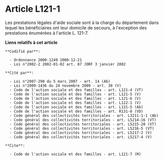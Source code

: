 # Article L121-1

Les prestations légales d'aide sociale sont à la charge du département dans lequel les bénéficiaires ont leur domicile de
secours, à l'exception des prestations énumérées à l'article L. 121-7.

**Liens relatifs à cet article**

	**Codifié par**:

	  - Ordonnance 2000-1249 2000-12-21
	  - Loi n°2002-2 2002-01-02 art. 87 JORF 3 janvier 2002

	**Cité par**:

	  - Loi n°2007-290 du 5 mars 2007 - art. 14 (Ab)
	  - Loi n°2009-1436 du 24 novembre 2009 - art. 30 (V)
	  - Code de l'action sociale et des familles - art. L121-4 (VT)
	  - Code de l'action sociale et des familles - art. L121-5 (V)
	  - Code de l'action sociale et des familles - art. L121-6 (V)
	  - Code de l'action sociale et des familles - art. L122-1 (V)
	  - Code de l'action sociale et des familles - art. L131-5 (Ab)
	  - Code de l'action sociale et des familles - art. R131-8 (VD)
	  - Code général des collectivités territoriales - art. L3211-1-1 (Ab)
	  - Code général des collectivités territoriales - art. L5214-16 (VT)
	  - Code général des collectivités territoriales - art. L5215-20 (VT)
	  - Code général des collectivités territoriales - art. L5216-5 (VT)
	  - Code général des collectivités territoriales - art. L5217-2 (V)
	  - Code général des collectivités territoriales - art. L5217-4 (V)

	**Cite**:

	  - Code de l'action sociale et des familles - art. L121-7 (M)
